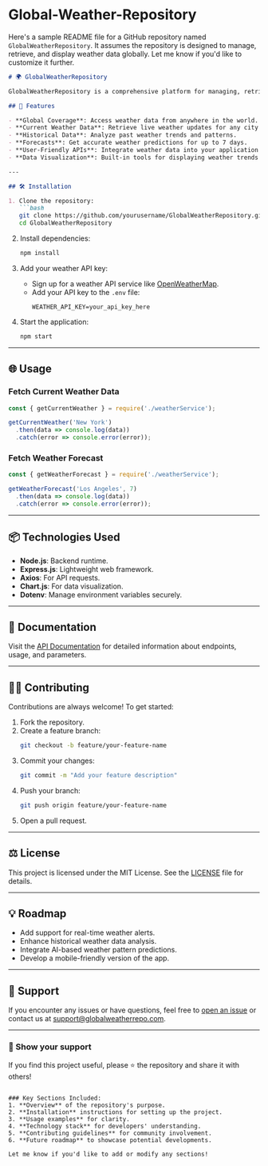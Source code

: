 # Global-Weather-Repository
Here's a sample README file for a GitHub repository named `GlobalWeatherRepository`. It assumes the repository is designed to manage, retrieve, and display weather data globally. Let me know if you'd like to customize it further.  

```markdown
# 🌍 GlobalWeatherRepository

GlobalWeatherRepository is a comprehensive platform for managing, retrieving, and analyzing global weather data. It enables developers to access weather details for any location with ease, whether for personal projects, business use, or research purposes.

## 🚀 Features

- **Global Coverage**: Access weather data from anywhere in the world.
- **Current Weather Data**: Retrieve live weather updates for any city or location.
- **Historical Data**: Analyze past weather trends and patterns.
- **Forecasts**: Get accurate weather predictions for up to 7 days.
- **User-Friendly APIs**: Integrate weather data into your application effortlessly.
- **Data Visualization**: Built-in tools for displaying weather trends using charts and graphs.

---

## 🛠️ Installation

1. Clone the repository:
   ```bash
   git clone https://github.com/yourusername/GlobalWeatherRepository.git
   cd GlobalWeatherRepository
   ```

2. Install dependencies:
   ```bash
   npm install
   ```

3. Add your weather API key:
   - Sign up for a weather API service like [OpenWeatherMap](https://openweathermap.org/api).
   - Add your API key to the `.env` file:
     ```plaintext
     WEATHER_API_KEY=your_api_key_here
     ```

4. Start the application:
   ```bash
   npm start
   ```

---

## 🌐 Usage

### Fetch Current Weather Data
```javascript
const { getCurrentWeather } = require('./weatherService');

getCurrentWeather('New York')
  .then(data => console.log(data))
  .catch(error => console.error(error));
```

### Fetch Weather Forecast
```javascript
const { getWeatherForecast } = require('./weatherService');

getWeatherForecast('Los Angeles', 7)
  .then(data => console.log(data))
  .catch(error => console.error(error));
```

---

## 📦 Technologies Used

- **Node.js**: Backend runtime.
- **Express.js**: Lightweight web framework.
- **Axios**: For API requests.
- **Chart.js**: For data visualization.
- **Dotenv**: Manage environment variables securely.

---

## 📖 Documentation

Visit the [API Documentation](https://github.com/yourusername/GlobalWeatherRepository/wiki) for detailed information about endpoints, usage, and parameters.

---

## 🧑‍💻 Contributing

Contributions are always welcome! To get started:

1. Fork the repository.
2. Create a feature branch:
   ```bash
   git checkout -b feature/your-feature-name
   ```
3. Commit your changes:
   ```bash
   git commit -m "Add your feature description"
   ```
4. Push your branch:
   ```bash
   git push origin feature/your-feature-name
   ```
5. Open a pull request.

---

## ⚖️ License

This project is licensed under the MIT License. See the [LICENSE](LICENSE) file for details.

---

## 💡 Roadmap

- Add support for real-time weather alerts.
- Enhance historical weather data analysis.
- Integrate AI-based weather pattern predictions.
- Develop a mobile-friendly version of the app.

---

## 📩 Support

If you encounter any issues or have questions, feel free to [open an issue](https://github.com/yourusername/GlobalWeatherRepository/issues) or contact us at support@globalweatherrepo.com.

---

### 🌟 Show your support

If you find this project useful, please ⭐ the repository and share it with others!
```

### Key Sections Included:
1. **Overview** of the repository's purpose.
2. **Installation** instructions for setting up the project.
3. **Usage examples** for clarity.
4. **Technology stack** for developers' understanding.
5. **Contributing guidelines** for community involvement.
6. **Future roadmap** to showcase potential developments.

Let me know if you'd like to add or modify any sections!
